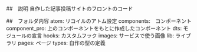##　説明
自作した記事投稿サイトのフロントのコード

##　フォルダ内容
atom: リコイルのアトム設定
components:　コンポーネント
component_pro: 上のコンポーネントをもとに作成したコンポーネント
dts: モジュールの宣言
hooks: カスタムフック
images: サービスで使う画像
lib: ライブラリ
pages: ページ
types: 自作の型の定義
